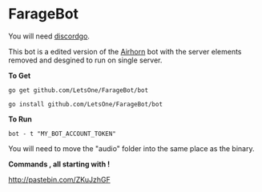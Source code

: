 # FarageBot
You will need [discordgo](https://github.com/bwmarrin/discordgo).

This bot is a edited version of the [Airhorn](https://github.com/hammerandchisel/airhornbot) bot with the server elements removed and desgined to run on single server. 

**To Get**

```
go get github.com/LetsOne/FarageBot/bot

go install github.com/LetsOne/FarageBot/bot
```

**To Run**

```
bot - t "MY_BOT_ACCOUNT_TOKEN" 
```
You will need to move the "audio" folder into the same place as the binary.

**Commands , all starting with !** 

http://pastebin.com/ZKuJzhGF
